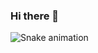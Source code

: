 ### Hi there 👋

<!--
# 👋 Hello! Welcome to my Github profile.
## My name is William and my nickname is "Will"!

Here are some ideas to get you started:

- 🔭 I’m currently working on Rarolog Transportadora 🚗
- 🌱 I’m currently learning  Java ☕ <link rel="stylesheet" href="https://cdn.jsdelivr.net/gh/devicons/devicon@v2.15.1/devicon.min.css">
- 👯 I’m looking to collaborate with the technology of the world
- 🤔 I’m looking for help with life of Programmer 😂
- 💬 Ask me about codes or tecnology
- ⚡ Fun fact: Programmer, Proactive, Otaku 🤣  
-->












![Snake animation](https://github.com/WilliamBCastro/WilliamBCastro/blob/output/github-contribution-grid-snake.svg)
